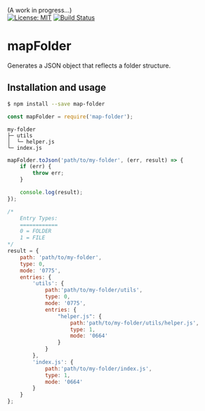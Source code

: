 (A work in progress...)  
[![License: MIT](https://img.shields.io/badge/License-MIT-blue.svg)](https://opensource.org/licenses/MIT)
[![Build Status](https://travis-ci.org/taitulism/mapFolder.svg?branch=develop)](https://travis-ci.org/taitulism/mapFolder)

mapFolder
=========
Generates a JSON object that reflects a folder structure.

Installation and usage
----------------------
```sh
$ npm install --save map-folder
```

```js
const mapFolder = require('map-folder');
```

```
my-folder
├─ utils
│  └─ helper.js
└─ index.js
```


```js
mapFolder.toJson('path/to/my-folder', (err, result) => {
    if (err) {
        throw err;
    }

    console.log(result);
});
```


```js
/*
    Entry Types:
    ============
    0 = FOLDER  
    1 = FILE
*/
result = {
    path: 'path/to/my-folder',
    type: 0,
    mode: '0775',
    entries: {
        'utils': {
            path:'path/to/my-folder/utils',
            type: 0,
            mode: '0775',
            entries: {
                "helper.js": {
                    path:'path/to/my-folder/utils/helper.js',
                    type: 1,
                    mode: '0664'
                }
            }
        },
        'index.js': {
            path:'path/to/my-folder/index.js',
            type: 1,
            mode: '0664'
        }
    }
};
```

